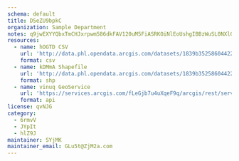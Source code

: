 ```yaml
---
schema: default
title: DSeZU9bpkC 
organization: Sample Department 
notes: q9jwEXYYQbxTmCHJxrpwm586dkFAV120uM5FiASRKOiNlEoUshgIBBzWuSL0NXlGrIDVCvzfvZ3DGU1kPoa96s4fRdy8OQ7n7L3c 
resources:
  - name: hOGTD CSV
    url: 'http://data.phl.opendata.arcgis.com/datasets/1839b35258604422b0b520cbb668df0d_0.csv'
    format: csv
  - name: kDMmA Shapefile
    url: 'http://data.phl.opendata.arcgis.com/datasets/1839b35258604422b0b520cbb668df0d_0.zip'
    format: shp
  - name: vinuq GeoService
    url: 'https://services.arcgis.com/fLeGjb7u4uXqeF9q/arcgis/rest/services/Air_Monitoring_Stations/FeatureServer/0/query'
    format: api
license: qvNJG 
category:
  - 6rmvV 
  - JYpIt 
  - hlZ9J 
maintainer: SYjMK  
maintainer_email: GLu5t@ZjM2a.com
---
```

